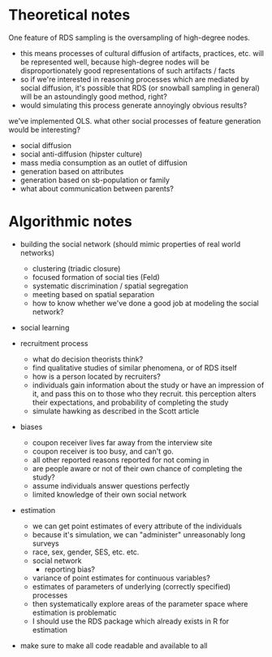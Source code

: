 # Theoretical notes

One feature of RDS sampling is the oversampling of high-degree nodes.

+ this means processes of cultural diffusion of artifacts, practices, etc. will be represented well, because high-degree nodes will be disproportionately good representations of such artifacts / facts
+ so if we're interested in reasoning processes which are mediated by social diffusion, it's possible that RDS (or snowball sampling in general) will be an astoundingly good method, right?
+ would simulating this process generate annoyingly obvious results?

we've implemented OLS. 
what other social processes of feature generation would be interesting?

+ social diffusion
+ social anti-diffusion (hipster culture)
+ mass media consumption as an outlet of diffusion
+ generation based on attributes
+ generation based on sb-population or family
+ what about communication between parents?

# Algorithmic notes

+ building the social network (should mimic properties of real world networks)
	+ clustering (triadic closure)
	+ focused formation of social ties (Feld)
	+ systematic discrimination / spatial segregation
	+ meeting based on spatial separation
	+ how to know whether we've done a good job at modeling the social network?
+ social learning
+ recruitment process
	+ what do decision theorists think?
	+ find qualitative studies of similar phenomena, or of RDS itself
	+ how is a person located by recruiters?
	+ individuals gain information about the study or have an impression of it, and pass this on to those who they recruit. this perception alters their expectations, and probability of completing the study
	+ simulate hawking as described in the Scott article
+ biases
	+ coupon receiver lives far away from the interview site
	+ coupon receiver is too busy, and can't go.
	+ all other reported reasons reported for not coming in
	+ are people aware or not of their own chance of completing the study?
	+ assume individuals answer questions perfectly
	+ limited knowledge of their own social network
+ estimation
	+ we can get point estimates of every attribute of the individuals
	+ because it's simulation, we can "administer" unreasonably long surveys
	+ race, sex, gender, SES, etc. etc.
	+ social network
		+ reporting bias?
	+ variance of point estimates for continuous variables?
	+ estimates of parameters of underlying (correctly specified) processes
	+ then systematically explore areas of the parameter space where estimation is problematic 
	+ I should use the RDS package which already exists in R for estimation

+ make sure to make all code readable and available to all